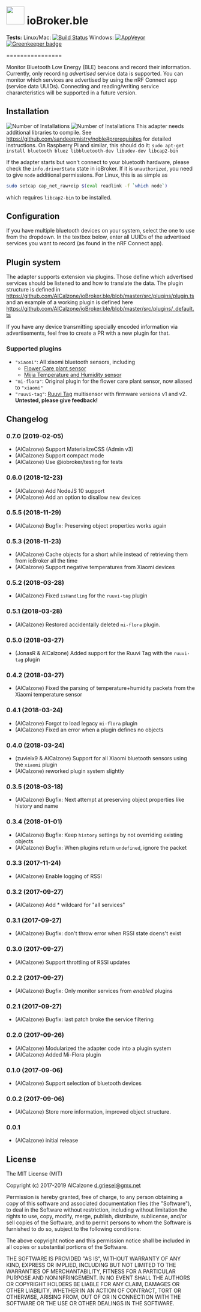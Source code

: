 <img src="admin/ble.png" height="48" /> ioBroker.ble
=================

**Tests:** Linux/Mac: [![Build Status](https://travis-ci.org/AlCalzone/ioBroker.ble.svg?branch=master)](https://travis-ci.org/AlCalzone/ioBroker.ble) 
Windows: [![AppVeyor](https://ci.appveyor.com/api/projects/status/github/AlCalzone/ioBroker.ble?branch=master&svg=true)](https://ci.appveyor.com/project/AlCalzone/ioBroker-ble/) [![Greenkeeper badge](https://badges.greenkeeper.io/AlCalzone/ioBroker.ble.svg)](https://greenkeeper.io/)

================

Monitor Bluetooth Low Energy (BLE) beacons and record their information. 
Currently, only recording *advertised* service data is supported. You can monitor which services are advertised by using the nRF Connect app (service data UUIDs).
Connecting and reading/writing service chararcteristics will be supported in a future version.

## Installation
![Number of Installations](http://iobroker.live/badges/ble-installed.svg) ![Number of Installations](http://iobroker.live/badges/ble-stable.svg) This adapter needs additional libraries to compile. See https://github.com/sandeepmistry/noble#prerequisites for detailed instructions.
On Raspberry Pi and similar, this should do it: `sudo apt-get install bluetooth bluez libbluetooth-dev libudev-dev libcap2-bin`

If the adapter starts but won't connect to your bluetooth hardware, please check the `info.driverState` state in ioBroker. If it is `unauthorized`, you need to give `node` additional permissions. For Linux, this is as simple as
```bash
sudo setcap cap_net_raw+eip $(eval readlink -f `which node`)
```
which requires `libcap2-bin` to be installed.

## Configuration
If you have multiple bluetooth devices on your system, select the one to use from the dropdown.
In the textbox below, enter all UUIDs of the advertised services you want to record (as found in the nRF Connect app).

## Plugin system
The adapter supports extension via plugins. Those define which advertised services should be listened to and how to translate the data. The plugin structure is defined in https://github.com/AlCalzone/ioBroker.ble/blob/master/src/plugins/plugin.ts and an example of a working plugin is defined here https://github.com/AlCalzone/ioBroker.ble/blob/master/src/plugins/_default.ts

If you have any device transmitting specially encoded information via advertisements, feel free to create a PR with a new plugin for that.

### Supported plugins
* `"xiaomi"`: All xiaomi bluetooth sensors, including 
  * [Flower Care plant sensor](https://xiaomi-mi.com/sockets-and-sensors/xiaomi-huahuacaocao-flower-care-smart-monitor/)
  * [Mijia Temperature and Humidity sensor](https://www.banggood.com/Xiaomi-Mijia-Bluetooth-Thermometer-Hygrometer-with-LCD-Screen-Magnetic-Suction-Wall-Stickers-p-1232396.html?cur_warehouse=USA)
* `"mi-flora"`: Original plugin for the flower care plant sensor, now aliased to `"xiaomi"`
* `"ruuvi-tag"`: [Ruuvi Tag](https://tag.ruuvi.com/) multisensor with firmware versions v1 and v2. **Untested, please give feedback!** 

## Changelog

### 0.7.0 (2019-02-05)
* (AlCalzone) Support MaterializeCSS (Admin v3)
* (AlCalzone) Support compact mode
* (AlCalzone) Use @iobroker/testing for tests

### 0.6.0 (2018-12-23)
* (AlCalzone) Add NodeJS 10 support
* (AlCalzone) Add an option to disallow new devices

### 0.5.5 (2018-11-29)
* (AlCalzone) Bugfix: Preserving object properties works again

### 0.5.3 (2018-11-23)
* (AlCalzone) Cache objects for a short while instead of retrieving them from ioBroker all the time
* (AlCalzone) Support negative temperatures from Xiaomi devices

### 0.5.2 (2018-03-28)
* (AlCalzone) Fixed `isHandling` for the `ruuvi-tag` plugin

### 0.5.1 (2018-03-28)
* (AlCalzone) Restored accidentally deleted `mi-flora` plugin.

### 0.5.0 (2018-03-27)
* (JonasR & AlCalzone) Added support for the Ruuvi Tag with the `ruuvi-tag` plugin

### 0.4.2 (2018-03-27)
* (AlCalzone) Fixed the parsing of temperature+humidity packets from the Xiaomi temperature sensor

### 0.4.1 (2018-03-24)
* (AlCalzone) Forgot to load legacy `mi-flora` plugin
* (AlCalzone) Fixed an error when a plugin defines no objects

### 0.4.0 (2018-03-24)
* (zuvielx9 & AlCalzone) Support for all Xiaomi bluetooth sensors using the `xiaomi` plugin
* (AlCalzone) reworked plugin system slightly

### 0.3.5 (2018-03-18)
* (AlCalzone) Bugfix: Next attempt at preserving object properties like history and name

### 0.3.4 (2018-01-01)
* (AlCalzone) Bugfix: Keep `history` settings by not overriding existing objects
* (AlCalzone) Bugfix: When plugins return `undefined`, ignore the packet

### 0.3.3 (2017-11-24)
* (AlCalzone) Enable logging of RSSI

### 0.3.2 (2017-09-27)
* (AlCalzone) Add * wildcard for "all services"

### 0.3.1 (2017-09-27)
* (AlCalzone) Bugfix: don't throw error when RSSI state doens't exist

### 0.3.0 (2017-09-27)
* (AlCalzone) Support throttling of RSSI updates

### 0.2.2 (2017-09-27)
* (AlCalzone) Bugfix: Only monitor services from _enabled_ plugins

### 0.2.1 (2017-09-27)
* (AlCalzone) Bugfix: last patch broke the service filtering

### 0.2.0 (2017-09-26)
* (AlCalzone) Modularized the adapter code into a plugin system
* (AlCalzone) Added Mi-Flora plugin

### 0.1.0 (2017-09-06)
* (AlCalzone) Support selection of bluetooth devices

### 0.0.2 (2017-09-06)
* (AlCalzone) Store more information, improved object structure.

### 0.0.1
* (AlCalzone) initial release

## License
The MIT License (MIT)

Copyright (c) 2017-2019 AlCalzone <d.griesel@gmx.net>

Permission is hereby granted, free of charge, to any person obtaining a copy
of this software and associated documentation files (the "Software"), to deal
in the Software without restriction, including without limitation the rights
to use, copy, modify, merge, publish, distribute, sublicense, and/or sell
copies of the Software, and to permit persons to whom the Software is
furnished to do so, subject to the following conditions:

The above copyright notice and this permission notice shall be included in
all copies or substantial portions of the Software.

THE SOFTWARE IS PROVIDED "AS IS", WITHOUT WARRANTY OF ANY KIND, EXPRESS OR
IMPLIED, INCLUDING BUT NOT LIMITED TO THE WARRANTIES OF MERCHANTABILITY,
FITNESS FOR A PARTICULAR PURPOSE AND NONINFRINGEMENT. IN NO EVENT SHALL THE
AUTHORS OR COPYRIGHT HOLDERS BE LIABLE FOR ANY CLAIM, DAMAGES OR OTHER
LIABILITY, WHETHER IN AN ACTION OF CONTRACT, TORT OR OTHERWISE, ARISING FROM,
OUT OF OR IN CONNECTION WITH THE SOFTWARE OR THE USE OR OTHER DEALINGS IN
THE SOFTWARE.

